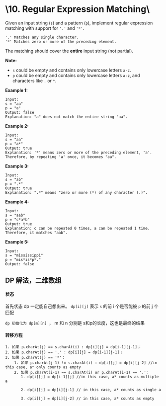 # \10. Regular Expression Matching\

Given an input string (`s`) and a pattern (`p`), implement regular expression matching with support for `'.'` and `'*'`.

```
'.' Matches any single character.
'*' Matches zero or more of the preceding element.
```

The matching should cover the **entire** input string (not partial).

**Note:**

- `s` could be empty and contains only lowercase letters `a-z`.
- `p` could be empty and contains only lowercase letters `a-z`, and characters like `.` or `*`.

**Example 1:**

```
Input:
s = "aa"
p = "a"
Output: false
Explanation: "a" does not match the entire string "aa".
```

**Example 2:**

```
Input:
s = "aa"
p = "a*"
Output: true
Explanation: '*' means zero or more of the preceding element, 'a'. Therefore, by repeating 'a' once, it becomes "aa".
```

**Example 3:**

```
Input:
s = "ab"
p = ".*"
Output: true
Explanation: ".*" means "zero or more (*) of any character (.)".
```

**Example 4:**

```
Input:
s = "aab"
p = "c*a*b"
Output: true
Explanation: c can be repeated 0 times, a can be repeated 1 time. Therefore, it matches "aab".
```

**Example 5:**

```
Input:
s = "mississippi"
p = "mis*is*p*."
Output: false
```





## DP 解法，二维数组

#### 状态

首先状态 dp 一定能自己想出来。
`dp[i][j]` 表示 `s` 的前 i 个是否能被 `p` 的前 j 个匹配

`dp 初始化为 dp[m][n] `， m 和 n 分别是 s和p的长度，这也是最终的结果

#### 转移方程

```
1. 如果 p.charAt(j) == s.charAt(i) : dp[i][j] = dp[i-1][j-1]；
2. 如果 p.charAt(j) == '.' : dp[i][j] = dp[i-1][j-1]；
3. 如果 p.charAt(j) == '*'：
    1. 如果 p.charAt(j-1) != s.charAt(i) : dp[i][j] = dp[i][j-2] //in this case, a* only counts as empty
    2. 如果 p.charAt(i-1) == s.charAt(i) or p.charAt(i-1) == '.'：
       1. dp[i][j] = dp[i-1][j] //in this case, a* counts as multiple a
     
       2. dp[i][j] = dp[i][j-1] // in this case, a* counts as single a
       
       3. dp[i][j] = dp[i][j-2] // in this case, a* counts as empty


```

